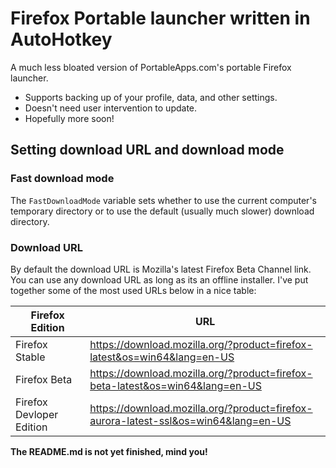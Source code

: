 # Firefox Portable launcher written in AutoHotkey
A much less bloated version of PortableApps.com's portable Firefox launcher.

* Supports backing up of your profile, data, and other settings.
* Doesn't need user intervention to update.
* Hopefully more soon!

## Setting download URL and download mode
### Fast download mode
The `FastDownloadMode` variable sets whether to use the current computer's temporary directory or to use the default (usually much slower) download directory.

### Download URL
By default the download URL is Mozilla's latest Firefox Beta Channel link. You can use any download URL as long as its an offline installer. I've put together some of the most used URLs below in a nice table:

| Firefox Edition | URL |
| ----------------- | ------------------ |
| Firefox Stable | https://download.mozilla.org/?product=firefox-latest&os=win64&lang=en-US |
| Firefox Beta | https://download.mozilla.org/?product=firefox-beta-latest&os=win64&lang=en-US |
| Firefox Devloper Edition | https://download.mozilla.org/?product=firefox-aurora-latest-ssl&os=win64&lang=en-US |

**The README.md is not yet finished, mind you!**
